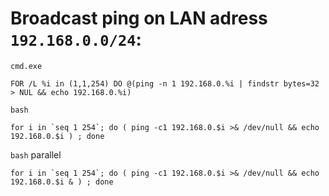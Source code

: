 # Broadcast ping on LAN adress `192.168.0.0/24`:

`cmd.exe`
~~~~
FOR /L %i in (1,1,254) DO @(ping -n 1 192.168.0.%i | findstr bytes=32 > NUL && echo 192.168.0.%i)
~~~~

`bash`
~~~~
for i in `seq 1 254`; do ( ping -c1 192.168.0.$i >& /dev/null && echo 192.168.0.$i ) ; done
~~~~

`bash` parallel
~~~~
for i in `seq 1 254`; do ( ping -c1 192.168.0.$i >& /dev/null && echo 192.168.0.$i & ) ; done
~~~~
